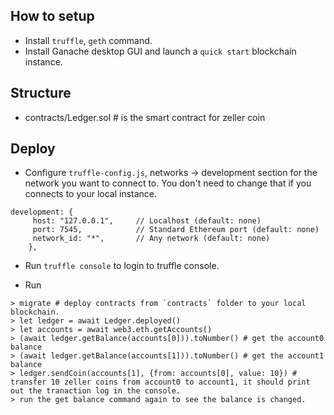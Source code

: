 ## How to setup

- Install `truffle`, `geth` command.
- Install Ganache desktop GUI and launch a `quick start` blockchain instance.

## Structure

- contracts/Ledger.sol  # is the smart contract for zeller coin

## Deploy

- Configure `truffle-config.js`, networks -> development section for the network you want to connect to. You don't need to change that if you connects to your local instance.

```
development: {
     host: "127.0.0.1",     // Localhost (default: none)
     port: 7545,            // Standard Ethereum port (default: none)
     network_id: "*",       // Any network (default: none)
    },
```

- Run `truffle console` to login to truffle console.

- Run 

```
> migrate # deploy contracts from `contracts` folder to your local blockchain.
> let ledger = await Ledger.deployed()
> let accounts = await web3.eth.getAccounts()
> (await ledger.getBalance(accounts[0])).toNumber() # get the account0 balance
> (await ledger.getBalance(accounts[1])).toNumber() # get the account1 balance
> ledger.sendCoin(accounts[1], {from: accounts[0], value: 10}) # transfer 10 zeller coins from account0 to account1, it should print out the tranaction log in the console.
> run the get balance command again to see the balance is changed.
```
